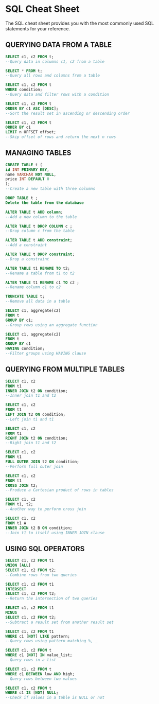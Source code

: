 # SQL Cheat Sheet

The SQL cheat sheet provides you with the most commonly used SQL statements for your reference.

## QUERYING DATA FROM A TABLE

```SQL
SELECT c1, c2 FROM t;
--Query data in columns c1, c2 from a table
```

```SQL
SELECT * FROM t;
--Query all rows and columns from a table
```

```SQL 
SELECT c1, c2 FROM t
WHERE condition;
--Query data and filter rows with a condition
```

```SQL
SELECT c1, c2 FROM t
ORDER BY c1 ASC [DESC];
--Sort the result set in ascending or descending order
```

```SQL
SELECT c1, c2 FROM t
ORDER BY c1
LIMIT n OFFSET offset;
--Skip offset of rows and return the next n rows 
```

## MANAGING TABLES

```SQL
CREATE TABLE t (
id INT PRIMARY KEY,
name VARCHAR NOT NULL,
price INT DEFAULT 0
);
--Create a new table with three columns
```

```SQL
DROP TABLE t ;
Delete the table from the database
```

```SQL
ALTER TABLE t ADD column;
--Add a new column to the table
```

```SQL
ALTER TABLE t DROP COLUMN c ;
--Drop column c from the table
```

```SQL
ALTER TABLE t ADD constraint;
--Add a constraint
```

```SQL
ALTER TABLE t DROP constraint;
--Drop a constraint
```

```SQL
ALTER TABLE t1 RENAME TO t2;
--Rename a table from t1 to t2
```

```SQL
ALTER TABLE t1 RENAME c1 TO c2 ;
--Rename column c1 to c2
```

```SQL
TRUNCATE TABLE t;
--Remove all data in a table
```



```SQL
SELECT c1, aggregate(c2)
FROM t
GROUP BY c1;
--Group rows using an aggregate function
```

```SQL
SELECT c1, aggregate(c2)
FROM t
GROUP BY c1
HAVING condition;
--Filter groups using HAVING clause
```

## QUERYING FROM MULTIPLE TABLES

```SQL
SELECT c1, c2
FROM t1
INNER JOIN t2 ON condition;
--Inner join t1 and t2
```

```SQL
SELECT c1, c2
FROM t1
LEFT JOIN t2 ON condition;
--Left join t1 and t1
```

```SQL
SELECT c1, c2
FROM t1
RIGHT JOIN t2 ON condition;
--Right join t1 and t2
```

```SQL
SELECT c1, c2
FROM t1
FULL OUTER JOIN t2 ON condition;
--Perform full outer join
```

```SQL
SELECT c1, c2
FROM t1
CROSS JOIN t2;
--Produce a Cartesian product of rows in tables
```

```SQL
SELECT c1, c2
FROM t1, t2;
--Another way to perform cross join
```

```SQL
SELECT c1, c2
FROM t1 A
INNER JOIN t2 B ON condition;
--Join t1 to itself using INNER JOIN clause
```

## USING SQL OPERATORS

```SQL
SELECT c1, c2 FROM t1
UNION [ALL]
SELECT c1, c2 FROM t2;
--Combine rows from two queries
```

```SQL
SELECT c1, c2 FROM t1
INTERSECT
SELECT c1, c2 FROM t2;
--Return the intersection of two queries
```

```SQL
SELECT c1, c2 FROM t1
MINUS
SELECT c1, c2 FROM t2;
--Subtract a result set from another result set
```

```SQL
SELECT c1, c2 FROM t1
WHERE c1 [NOT] LIKE pattern;
--Query rows using pattern matching %, _
```

```SQL
SELECT c1, c2 FROM t
WHERE c1 [NOT] IN value_list;
--Query rows in a list
```

```SQL
SELECT c1, c2 FROM t
WHERE c1 BETWEEN low AND high;
--Query rows between two values
```

```SQL
SELECT c1, c2 FROM t
WHERE c1 IS [NOT] NULL;
--Check if values in a table is NULL or not
```
